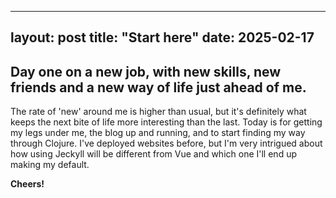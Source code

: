  ---
layout: post
title: "Start here"
date: 2025-02-17
---

## Day one on a new job, with new skills, new friends and a new way of life just ahead of me. 
The rate of 'new' around me is higher than usual, but it's definitely what keeps the next bite of life more interesting than the last. 
Today is for getting my legs under me, the blog up and running, and to start finding my way through Clojure. 
I've deployed websites before, but I'm very intrigued about how using Jeckyll will be different from Vue and which one I'll end up making my default. 

**Cheers!**
